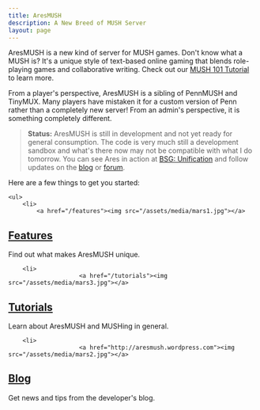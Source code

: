 ```yaml
---
title: AresMUSH
description: A New Breed of MUSH Server
layout: page
---
```


AresMUSH is a new kind of server for MUSH games.  Don't know what a MUSH is?  It's a unique style of text-based online gaming that blends role-playing games and collaborative writing.  Check out our [MUSH 101 Tutorial](/mush-101) to learn more.

From a player's perspective, AresMUSH is a sibling of PennMUSH and TinyMUX.  Many players have mistaken it for a custom version of Penn rather than a completely new server!  From an admin's perspective, it is something completely different.

> **Status:**  AresMUSH is still in development and not yet ready for general consumption.  The code is very much still a development sandbox and what's there now may not be compatible with what I do tomorrow.  You can see Ares in action at [BSG: Unification](http://bsgu.aresmush.com) and follow updates on the [blog](http://aresmush.wordspress.com) or [forum](http://forum.aresmush.com).

Here are a few things to get you started:

<div class="gallery">
    
    <ul>
        <li>
            <a href="/features"><img src="/assets/media/mars1.jpg"></a>
<h2><a href="/features">Features</a></h2>
<p>Find out what makes AresMUSH unique.</p>
</li>

        

        <li>
                        <a href="/tutorials"><img src="/assets/media/mars3.jpg"></a>
<h2><a href="/tutorials">Tutorials</a></h2>
<p>Learn about AresMUSH and MUSHing in general.</p>
</li>

        <li>
                        <a href="http://aresmush.wordpress.com"><img src="/assets/media/mars2.jpg"></a>
<h2><a href="http://aresmush.wordpress.com">Blog</a></h2>
<p>Get news and tips from the developer's blog.</p>
</li>


</ul>

</div>

<span class="clear"></span>





